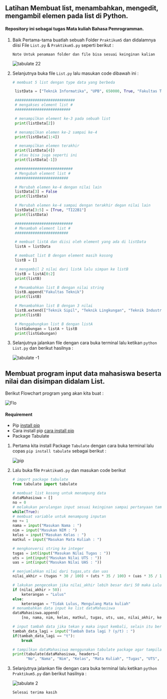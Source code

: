 ## Latihan Membuat list, menambahkan, mengedit, mengambil elemen pada list di Python.

#### Repository ini sebagai tugas Mata kuliah Bahasa Pemrogramman.

1. Baik Pertama-tama buatlah sebuah Folder `Praktikum5` dan didalamnya diisi File `List.py` & `Praktikum5.py` seperti berikut :

    `Note Untuk penamaan folder dan file bisa sesuai keinginan kalian`

   ![tabulate 22](https://user-images.githubusercontent.com/115931631/202900091-65e58398-c8a4-4e38-a3bc-e9a7b1b24941.png)


2. Selanjutnya buka file `List.py` lalu masukan code dibawah ini :

   ```Python
   # membuat 5 list dengan type data yang berbeda

    listData = ["Teknik Informatika", "UPB", 650000, True, "Fakultas Teknik"]

    ###########################
    # mengakses element list #
    #########################

    # menampilkan element ke-3 pada sebuah list
    print(listData[2])

    # menampilkan elemen ke-2 sampai ke-4
    print(listData[1:4])

    # menampilkan elemen terakhir
    print(listData[4])
    # atau bisa juga seperti ini
    print(listData[-1])

    ##########################
    # Mengubah element list #
    ########################

    # Merubah elemen ke-4 dengan nilai lain
    listData[3] = False
    print(listData)

    # Merubah elemen ke-4 sampai dengan terakhir degan nilai lain
    listData[3:5] = [True, "TI22B1"]
    print(listData)

    ##########################
    # Menambah element list #
    ########################

    # membuat listA dan diisi oleh element yang ada di listData
    listA = listData

    # membuat list B dengan element masih kosong
    listB = []

    # mengambil 2 nilai dari listA lalu simpan ke listB
    listB = listA[0:2]
    print(listB)

    # Menambahkan list B dengan nilai string
    listB.append("Fakultas Teknik")
    print(listB)

    # Menambahkan list B dengan 3 nilai
    listB.extend(["Teknik Sipil", "Teknik Lingkungan", "Teknik Industri"])
    print(listB)

    # Menggabungkan list B dengan listA
    listGabungan = listA + listB
    print(listGabungan)
    ```

3. Selanjutnya jalankan file dengan cara buka terminal lalu ketikan `python List.py` dan berikut hasilnya :

   ![tabulate -1](https://user-images.githubusercontent.com/115931631/202899794-13d99a07-d217-410c-8bc9-07faf28f3a90.png)



## Membuat program input data mahasiswa beserta nilai dan disimpan didalam List.

  Berikut Flowchart program yang akan kita buat :

  ![Flo](https://user-images.githubusercontent.com/115931631/202899929-e5f16dbe-b410-408c-9995-547f1b30b493.png)

#### Requirement
- Pip [install pip](https://pypi.org/project/pip/)
- Cara install pip [cara install pip](https://www.anbidev.com/python-pip/)
- Package Tabulate

1. Pertama kita install Package `Tabulate` dengan cara buka terminal lalu copas `pip install tabulate` sebagai berikut :

    ![pip](https://user-images.githubusercontent.com/115931631/202900251-2030196f-5da4-4c2b-b052-29902150e49c.png)


2. Lalu buka file `Praktikum5.py` dan masukan code berikut

    ```Python
    # import package tabulate
    from tabulate import tabulate

    # membuat list kosong untuk menampung data
    dataMahasiswa = []
    no = 0
    # melakukan perulangan input sesuai keinginan sampai pertanyaan tambah data dimunculkan kembali
    while(True):
    # membuat variable untuk menampung inputan
    no += 1
    nama = input("Masukan Nama : ")
    nim = input("Masukan NIM : ")
    kelas = input("Masukan Kelas : ")
    matkul = input("Masukan Mata Kuliah : ")

    # mengkonversi string ke integer
    tugas = int(input("Masukan Nilai Tugas : "))
    uts = int(input("Masukan Nilai UTS : "))
    uas = int(input("Masukan Nilai UAS : "))

    # menjumlahkan nilai dari tugas,uts dan uas
    nilai_akhir = (tugas * 30 / 100) + (uts * 35 / 100) + (uas * 35 / 100)

    # lakukan pengecekan jika nilai_akhir lebih besar dari 50 maka Lulus selain itu tidak lulus dan mengulang mata kuliah
    if (nilai_akhir > 50):
        keterangan = "Lulus"
    else:
        keterangan = "Tidak Lulus, Mengulang Mata kuliah"
    # menambahkan data input ke list dataMahasiswa
    dataMahasiswa.append(
        [no, nama, nim, kelas, matkul, tugas, uts, uas, nilai_akhir, keterangan])

    # input tambah data jika tekan y maka input kembali, selain itu berhenti dan tampilkan data
    tambah_data_lagi = input("Tambah Data lagi ? (y/t) : ")
    if(tambah_data_lagi == "t"):
        break

    # tampilkan dataMahasiswa menggunakan tabulate package agar tampilan berbentuk table
    print(tabulate(dataMahasiswa, headers=[
          "No", "Nama", "Nim", "Kelas", "Mata Kuliah", "Tugas", "UTS", "UAS", "Nilai Akhir", "Keterangan"], tablefmt="fancy_grid"))
    ```

3. Selanjutnya jalankan file dengan cara buka terminal lalu ketikan `python Praktikum5.py` dan berikut hasilnya :

    ![tabulate 2](https://user-images.githubusercontent.com/115931631/202899811-3f6d4b9a-8c2f-43dd-b262-623befa387d6.png)

    `Selesai terima kasih`
